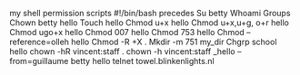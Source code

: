 my shell permission scripts
#!/bin/bash precedes
Su betty
Whoami
Groups
Chown betty hello
Touch hello
Chmod u+x hello
Chmod u+x,u+g, o+r hello
Chmod ugo+x hello
Chmod 007 hello
Chmod 753 hello
Chmod –reference=olleh hello
Chmod -R +X .
Mkdir -m 751 my_dir
Chgrp school hello
chown -hR vincent:staff .
chown -h vincent:staff _hello
–from=guillaume betty hello
telnet towel.blinkenlights.nl


